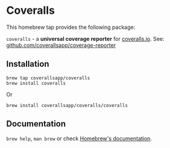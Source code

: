 # Coveralls

This homebrew tap provides the following package:

`coveralls` - a **universal coverage reporter** for [coveralls.io](coveralls.io). See: [github.com/coverallsapp/coverage-reporter](https://github.com/coverallsapp/coverage-reporter)

## Installation

```
brew tap coverallsapp/coveralls
brew install coveralls
```

Or

```
brew install coverallsapp/coveralls/coveralls
```

## Documentation

`brew help`, `man brew` or check [Homebrew's documentation](https://docs.brew.sh).
